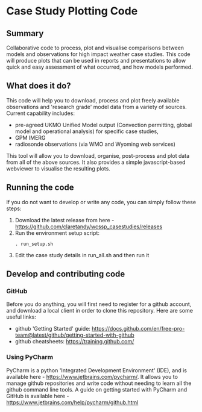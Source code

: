 
# Case Study Plotting Code

## Summary
Collaborative code to process, plot and visualise comparisons between models and observations for high impact weather case studies. This code will produce plots that can be used in reports and presentations to allow quick and easy assessment of what occurred, and how models performed.

## What does it do?
This code will help you to download, process and plot freely available observations and 'research grade' model data from a variety of sources. Current capability includes:
- pre-agreed UKMO Unified Model output (Convection permitting, global model and operational analysis) for specific case studies, 
- GPM IMERG
- radiosonde observations (via WMO and Wyoming web services)

This tool will allow you to download, organise, post-process and plot data from all of the above sources. It also provides a simple javascript-based webviewer to visualise the resulting plots.


## Running the code
If you do not want to develop or write any code, you can simply follow these steps:
1. Download the latest release from here - https://github.com/claretandy/wcssp_casestudies/releases
2. Run the environment setup script:
    ```commandline
    . run_setup.sh
    ```
3. Edit the case study details in run_all.sh and then run it


## Develop and contributing code 

### GitHub
Before you do anything, you will first need to register for a github account, and download a local client in order to clone this repository. Here are some useful links:
- github 'Getting Started' guide: https://docs.github.com/en/free-pro-team@latest/github/getting-started-with-github
- github cheatsheets: https://training.github.com/

### Using PyCharm
PyCharm is a python 'Integrated Development Environment' (IDE), and is available here - https://www.jetbrains.com/pycharm/. It allows you to manage github repositories and write code without needing to learn all the github command line tools. A guide on getting started with PyCharm and GitHub is available here - https://www.jetbrains.com/help/pycharm/github.html

   
